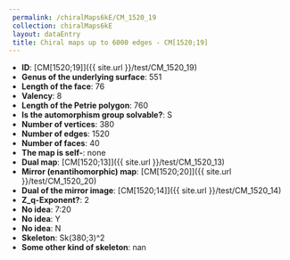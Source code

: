 ```yaml
--- 
 permalink: /chiralMaps6kE/CM_1520_19 
 collection: chiralMaps6kE
 layout: dataEntry
 title: Chiral maps up to 6000 edges - CM[1520;19]
---
```


- **ID**: [CM[1520;19]]({{ site.url }}/test/CM_1520_19)
- **Genus of the underlying surface**: 551
- **Length of the face**: 76
- **Valency**: 8
- **Length of the Petrie polygon**: 760
- **Is the automorphism group solvable?**: S
- **Number of vertices**: 380
- **Number of edges**: 1520
- **Number of faces**: 40
- **The map is self-**: none
- **Dual map**: [CM[1520;13]]({{ site.url }}/test/CM_1520_13)
- **Mirror (enantihomorphic) map**: [CM[1520;20]]({{ site.url }}/test/CM_1520_20)
- **Dual of the mirror image**: [CM[1520;14]]({{ site.url }}/test/CM_1520_14)
- **Z_q-Exponent?**: 2
- **No idea**:  7:20
- **No idea**: Y
- **No idea**: N
- **Skeleton**: Sk(380;3)^2
- **Some other kind of skeleton**: nan
